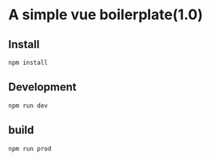 # A simple vue boilerplate(1.0)
## Install
```
npm install
```
## Development
```
npm run dev
```
## build
```
npm run prod
```